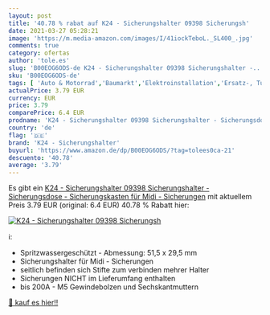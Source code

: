 ```yaml
---
layout: post
title: '40.78 % rabat auf K24 - Sicherungshalter 09398 Sicherungsh'
date: 2021-03-27 05:28:21
image: 'https://m.media-amazon.com/images/I/41iockTeboL._SL400_.jpg'
comments: true
category: ofertas
author: 'tole.es'
slug: 'B00EOG6ODS-de K24 - Sicherungshalter 09398 Sicherungshalter -...'
sku: 'B00EOG6ODS-de'
tags: [ 'Auto & Motorrad','Baumarkt','Elektroinstallation','Ersatz-, Tuning- & Verschleißteile','Sicherungen','k24 - sicherungshalter', ]
actualPrice: 3.79 EUR
currency: EUR
price: 3.79
comparePrice: 6.4 EUR
prodname: 'K24 - Sicherungshalter 09398 Sicherungshalter - Sicherungsdose - Sicherungskasten für Midi - Sicherungen'
country: 'de'
flag: '🇩🇪'
brand: 'K24 - Sicherungshalter'
buyurl: 'https://www.amazon.de/dp/B00EOG6ODS/?tag=tolees0ca-21'
descuento: '40.78'
average: '3.79'
---
```


Es gibt ein [K24 - Sicherungshalter 09398 Sicherungshalter - Sicherungsdose - Sicherungskasten für Midi - Sicherungen](https://www.amazon.de/dp/B00EOG6ODS/?tag=tolees0ca-21) mit aktuellem Preis 3.79 EUR (original: 6.4 EUR) 40.78 % Rabatt hier:

[![K24 - Sicherungshalter 09398 Sicherungsh](https://m.media-amazon.com/images/I/41iockTeboL._SL400_.jpg)](https://www.amazon.de/dp/B00EOG6ODS/?tag=tolees0ca-21)

ℹ️:

- Spritzwassergeschützt - Abmessung: 51,5 x 29,5 mm
- Sicherungshalter für Midi - Sicherungen
- seitlich befinden sich Stifte zum verbinden mehrer Halter
- Sicherungen NICHT im Lieferumfang enthalten
- bis 200A - M5 Gewindebolzen und Sechskantmuttern

[🛒 kauf es hier!!](https://www.amazon.de/dp/B00EOG6ODS/?tag=tolees0ca-21)
